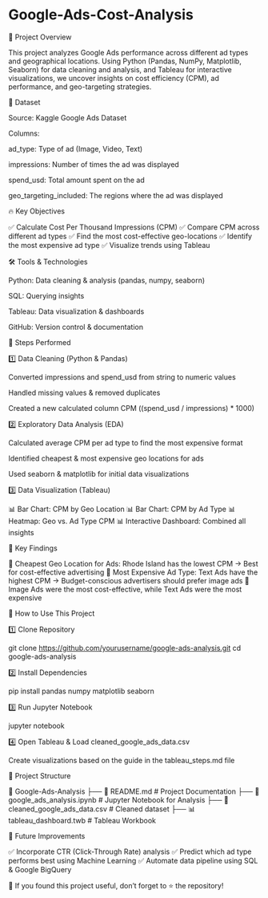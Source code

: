 # Google-Ads-Cost-Analysis
🚀 Project Overview

This project analyzes Google Ads performance across different ad types and geographical locations. Using Python (Pandas, NumPy, Matplotlib, Seaborn) for data cleaning and analysis, and Tableau for interactive visualizations, we uncover insights on cost efficiency (CPM), ad performance, and geo-targeting strategies.

📁 Dataset

Source: Kaggle Google Ads Dataset

Columns:

ad_type: Type of ad (Image, Video, Text)

impressions: Number of times the ad was displayed

spend_usd: Total amount spent on the ad

geo_targeting_included: The regions where the ad was displayed

🔥 Key Objectives

✅ Calculate Cost Per Thousand Impressions (CPM)
✅ Compare CPM across different ad types
✅ Find the most cost-effective geo-locations
✅ Identify the most expensive ad type
✅ Visualize trends using Tableau

🛠️ Tools & Technologies

Python: Data cleaning & analysis (pandas, numpy, seaborn)

SQL: Querying insights

Tableau: Data visualization & dashboards

GitHub: Version control & documentation

📌 Steps Performed

1️⃣ Data Cleaning (Python & Pandas)

Converted impressions and spend_usd from string to numeric values

Handled missing values & removed duplicates

Created a new calculated column CPM ((spend_usd / impressions) * 1000)

2️⃣ Exploratory Data Analysis (EDA)

Calculated average CPM per ad type to find the most expensive format

Identified cheapest & most expensive geo locations for ads

Used seaborn & matplotlib for initial data visualizations

3️⃣ Data Visualization (Tableau)

📊 Bar Chart: CPM by Geo Location
📊 Bar Chart: CPM by Ad Type
📊 Heatmap: Geo vs. Ad Type CPM
📊 Interactive Dashboard: Combined all insights

🎯 Key Findings

🔹 Cheapest Geo Location for Ads: Rhode Island has the lowest CPM → Best for cost-effective advertising
🔹 Most Expensive Ad Type: Text Ads have the highest CPM → Budget-conscious advertisers should prefer image ads
🔹 Image Ads were the most cost-effective, while Text Ads were the most expensive

📌 How to Use This Project

1️⃣ Clone Repository

 git clone https://github.com/yourusername/google-ads-analysis.git
 cd google-ads-analysis

2️⃣ Install Dependencies

pip install pandas numpy matplotlib seaborn

3️⃣ Run Jupyter Notebook

jupyter notebook

4️⃣ Open Tableau & Load cleaned_google_ads_data.csv

Create visualizations based on the guide in the tableau_steps.md file

📜 Project Structure

📂 Google-Ads-Analysis
 ├── 📄 README.md          # Project Documentation
 ├── 📄 google_ads_analysis.ipynb  # Jupyter Notebook for Analysis
 ├── 📄 cleaned_google_ads_data.csv  # Cleaned dataset
 ├── 📊 tableau_dashboard.twb  # Tableau Workbook


📌 Future Improvements

✅ Incorporate CTR (Click-Through Rate) analysis
✅ Predict which ad type performs best using Machine Learning
✅ Automate data pipeline using SQL & Google BigQuery


📢 If you found this project useful, don’t forget to ⭐ the repository!
